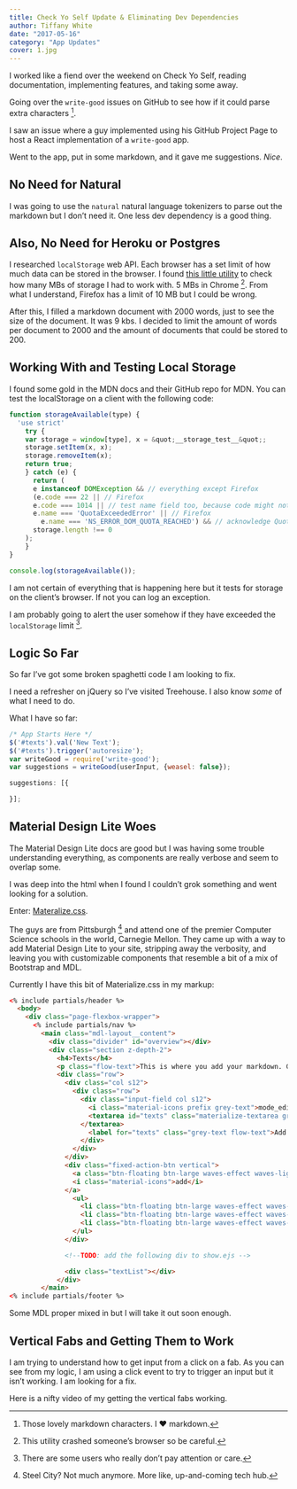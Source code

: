 ```yaml
---
title: Check Yo Self Update & Eliminating Dev Dependencies
author: Tiffany White
date: "2017-05-16"
category: "App Updates"
cover: 1.jpg
---
```



I worked like a fiend over the weekend on Check Yo Self, reading documentation, implementing features, and taking some away.

Going over the `write-good` issues on GitHub to see how if it could parse extra characters [^1].

I saw an issue where a guy implemented using his GitHub Project Page to host a React implementation of a `write-good` app.

Went to the app, put in some markdown, and it gave me suggestions. *Nice*.

## No Need for Natural

I was going to use the `natural` natural language tokenizers to parse out the markdown but I don’t need it. One less dev dependency is a good thing.

## Also, No Need for Heroku or Postgres

I researched `localStorage` web API. Each browser has a set limit of how much data can be stored in the browser. I found [this little utility](https://arty.name/localstorage.html) to check how many MBs of storage I had to work with. 5 MBs in Chrome [^2]. From what I understand, Firefox has a limit of 10 MB but I could be wrong.

After this, I filled a markdown document with 2000 words, just to see the size of the document. It was 9 kbs. I decided to limit the amount of words per document to 2000 and the amount of documents that could be stored to 200.

## Working With and Testing Local Storage

I found some gold in the MDN docs and their GitHub repo for MDN. You can test the localStorage on a client with the following code:

```javascript
function storageAvailable(type) {
  'use strict'
    try {
	var storage = window[type], x = &quot;__storage_test__&quot;;
	storage.setItem(x, x);
	storage.removeItem(x);
	return true;
	} catch (e) {
	  return (
	  e instanceof DOMException && // everything except Firefox
	  (e.code === 22 || // Firefox
	  e.code === 1014 || // test name field too, because code might not be present // everything except Firefox
	  e.name === 'QuotaExceededError' || // Firefox
		e.name === 'NS_ERROR_DOM_QUOTA_REACHED') && // acknowledge QuotaExceededError only if there&#039;s something already stored
	  storage.length !== 0
	);
    }
}

console.log(storageAvailable());
```

I am not certain of everything that is happening here but it tests for storage on the client’s browser. If not you can log an exception.

I am probably going to alert the user somehow if they have exceeded the `localStorage` limit [^3].

## Logic So Far

So far I’ve got some broken spaghetti code I am looking to fix.

I need a refresher on jQuery so I’ve visited Treehouse. I also know *some* of what I need to do.

What I have so far:

```javascript
/* App Starts Here */
$('#texts').val('New Text');
$('#texts').trigger('autoresize');
var writeGood = require('write-good');
var suggestions = writeGood(userInput, {weasel: false});

suggestions: [{

}];
```
## Material Design Lite Woes

The Material Design Lite docs are good but I was having some trouble understanding everything, as components are really verbose and seem to overlap some.

I was deep into the html when I found I couldn’t grok something and went looking for a solution.

Enter: [Materalize.css](http://materializecss.com/).

The guys are from Pittsburgh [^4] and attend one of the premier Computer Science schools in the world, Carnegie Mellon. They came up with a way to add Material Design Lite to your site, stripping away the verbosity, and leaving you with customizable components that resemble a bit of a mix of Bootstrap and MDL.

Currently I have this bit of Materialize.css in my markup:

```html
<% include partials/header %>
  <body>
    <div class="page-flexbox-wrapper">
      <% include partials/nav %>
        <main class="mdl-layout__content">
          <div class="divider" id="overview"></div>
          <div class="section z-depth-2">
            <h4>Texts</h4>
            <p class="flow-text">This is where you add your markdown. Go ahead! Add as much as you like.</p>
            <div class="row">
              <div class="col s12">
                <div class="row">
                  <div class="input-field col s12">
                    <i class="material-icons prefix grey-text">mode_edit</i>
                    <textarea id="texts" class="materialize-textarea grey-text">
                  </textarea>
                    <label for="texts" class="grey-text flow-text">Add your markdown here...</label>
                  </div>
                </div>
              </div>
              <div class="fixed-action-btn vertical">
                <a class="btn-floating btn-large waves-effect waves-light pink" id="submit">
                <i class="material-icons">add</i>
              </a>
                <ul>
                  <li class="btn-floating btn-large waves-effect waves-light red"><a href="#!"><i class="material-icons">delete</i></a></li>
                  <li class="btn-floating btn-large waves-effect waves-light orange"><a href="#!"><i class="material-icons">undo</i></a></li>
                  <li class="btn-floating btn-large waves-effect waves-light green"><a href="#!"><i class="material-icons">redo</i></a></li>
                </ul>
              </div>

              <!--TODO: add the following div to show.ejs -->

              <div class="textList"></div>
            </div>
        </main>
<% include partials/footer %>
```

Some MDL proper mixed in but I will take it out soon enough.

## Vertical Fabs and Getting Them to Work

I am trying to understand how to get input from a click on a fab. As you can see from my logic, I am using a click event to try to trigger an input but it isn’t working. I am looking for a fix.

Here is a nifty video of my getting the vertical fabs working.

[^1]: Those lovely markdown characters. I ❤️ markdown.
[^2]: This utility crashed someone’s browser so be careful.
[^3]: There are some users who really don’t pay attention or care.
[^4]: Steel City? Not much anymore. More like, up-and-coming tech hub.
